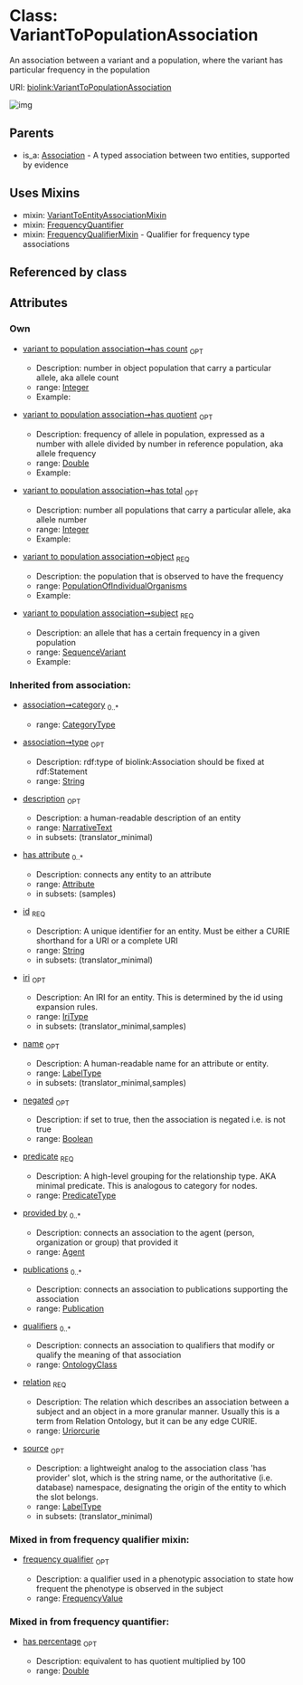 
# Class: VariantToPopulationAssociation


An association between a variant and a population, where the variant has particular frequency in the population

URI: [biolink:VariantToPopulationAssociation](https://w3id.org/biolink/vocab/VariantToPopulationAssociation)


![img](http://yuml.me/diagram/nofunky;dir:TB/class/[PopulationOfIndividualOrganisms]<object%201..1-%20[VariantToPopulationAssociation&#124;has_quotient:double%20%3F;has_count:integer%20%3F;has_total:integer%20%3F;has_percentage:double%20%3F;frequency_qualifier:frequency_value%20%3F;predicate(i):predicate_type;relation(i):uriorcurie;negated(i):boolean%20%3F;type(i):string%20%3F;category(i):category_type%20*;id(i):string;iri(i):iri_type%20%3F;name(i):label_type%20%3F;description(i):narrative_text%20%3F;source(i):label_type%20%3F],[SequenceVariant]<subject%201..1-%20[VariantToPopulationAssociation],[VariantToPopulationAssociation]uses%20-.->[VariantToEntityAssociationMixin],[VariantToPopulationAssociation]uses%20-.->[FrequencyQuantifier],[VariantToPopulationAssociation]uses%20-.->[FrequencyQualifierMixin],[Association]^-[VariantToPopulationAssociation],[VariantToEntityAssociationMixin],[SequenceVariant],[Publication],[PopulationOfIndividualOrganisms],[OntologyClass],[FrequencyQuantifier],[FrequencyQualifierMixin],[Attribute],[Association],[Agent])

## Parents

 *  is_a: [Association](Association.md) - A typed association between two entities, supported by evidence

## Uses Mixins

 *  mixin: [VariantToEntityAssociationMixin](VariantToEntityAssociationMixin.md)
 *  mixin: [FrequencyQuantifier](FrequencyQuantifier.md)
 *  mixin: [FrequencyQualifierMixin](FrequencyQualifierMixin.md) - Qualifier for frequency type associations

## Referenced by class


## Attributes


### Own

 * [variant to population association➞has count](variant_to_population_association_has_count.md)  <sub>OPT</sub>

     * Description: number in object population that carry a particular allele, aka allele count
     * range: [Integer](types/Integer.md)
     * Example:    
 * [variant to population association➞has quotient](variant_to_population_association_has_quotient.md)  <sub>OPT</sub>

     * Description: frequency of allele in population, expressed as a number with allele divided by number in reference population, aka allele frequency
     * range: [Double](types/Double.md)
     * Example:    
 * [variant to population association➞has total](variant_to_population_association_has_total.md)  <sub>OPT</sub>

     * Description: number all populations that carry a particular allele, aka allele number
     * range: [Integer](types/Integer.md)
     * Example:    
 * [variant to population association➞object](variant_to_population_association_object.md)  <sub>REQ</sub>

     * Description: the population that is observed to have the frequency
     * range: [PopulationOfIndividualOrganisms](PopulationOfIndividualOrganisms.md)
     * Example:    
 * [variant to population association➞subject](variant_to_population_association_subject.md)  <sub>REQ</sub>

     * Description: an allele that has a certain frequency in a given population
     * range: [SequenceVariant](SequenceVariant.md)
     * Example:    

### Inherited from association:

 * [association➞category](association_category.md)  <sub>0..*</sub>

     * range: [CategoryType](types/CategoryType.md)
 * [association➞type](association_type.md)  <sub>OPT</sub>

     * Description: rdf:type of biolink:Association should be fixed at rdf:Statement
     * range: [String](types/String.md)
 * [description](description.md)  <sub>OPT</sub>

     * Description: a human-readable description of an entity
     * range: [NarrativeText](types/NarrativeText.md)
     * in subsets: (translator_minimal)
 * [has attribute](has_attribute.md)  <sub>0..*</sub>

     * Description: connects any entity to an attribute
     * range: [Attribute](Attribute.md)
     * in subsets: (samples)
 * [id](id.md)  <sub>REQ</sub>

     * Description: A unique identifier for an entity. Must be either a CURIE shorthand for a URI or a complete URI
     * range: [String](types/String.md)
     * in subsets: (translator_minimal)
 * [iri](iri.md)  <sub>OPT</sub>

     * Description: An IRI for an entity. This is determined by the id using expansion rules.
     * range: [IriType](types/IriType.md)
     * in subsets: (translator_minimal,samples)
 * [name](name.md)  <sub>OPT</sub>

     * Description: A human-readable name for an attribute or entity.
     * range: [LabelType](types/LabelType.md)
     * in subsets: (translator_minimal,samples)
 * [negated](negated.md)  <sub>OPT</sub>

     * Description: if set to true, then the association is negated i.e. is not true
     * range: [Boolean](types/Boolean.md)
 * [predicate](predicate.md)  <sub>REQ</sub>

     * Description: A high-level grouping for the relationship type. AKA minimal predicate. This is analogous to category for nodes.
     * range: [PredicateType](types/PredicateType.md)
 * [provided by](provided_by.md)  <sub>0..*</sub>

     * Description: connects an association to the agent (person, organization or group) that provided it
     * range: [Agent](Agent.md)
 * [publications](publications.md)  <sub>0..*</sub>

     * Description: connects an association to publications supporting the association
     * range: [Publication](Publication.md)
 * [qualifiers](qualifiers.md)  <sub>0..*</sub>

     * Description: connects an association to qualifiers that modify or qualify the meaning of that association
     * range: [OntologyClass](OntologyClass.md)
 * [relation](relation.md)  <sub>REQ</sub>

     * Description: The relation which describes an association between a subject and an object in a more granular manner. Usually this is a term from Relation Ontology, but it can be any edge CURIE.
     * range: [Uriorcurie](types/Uriorcurie.md)
 * [source](source.md)  <sub>OPT</sub>

     * Description: a lightweight analog to the association class 'has provider' slot, which is the string name, or the authoritative (i.e. database) namespace, designating the origin of the entity to which the slot belongs.
     * range: [LabelType](types/LabelType.md)
     * in subsets: (translator_minimal)

### Mixed in from frequency qualifier mixin:

 * [frequency qualifier](frequency_qualifier.md)  <sub>OPT</sub>

     * Description: a qualifier used in a phenotypic association to state how frequent the phenotype is observed in the subject
     * range: [FrequencyValue](types/FrequencyValue.md)

### Mixed in from frequency quantifier:

 * [has percentage](has_percentage.md)  <sub>OPT</sub>

     * Description: equivalent to has quotient multiplied by 100
     * range: [Double](types/Double.md)
